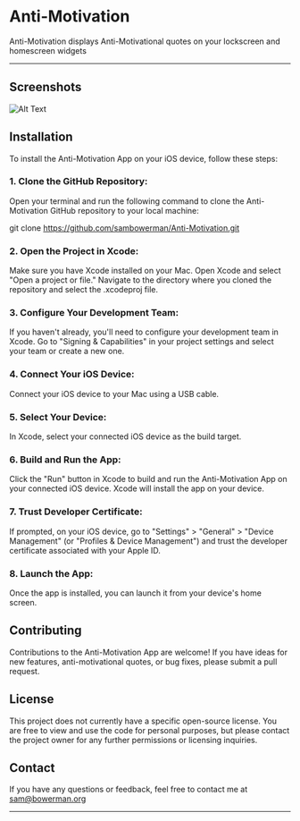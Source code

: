 # Anti-Motivation 
Anti-Motivation displays Anti-Motivational quotes on your lockscreen and homescreen widgets

---
## Screenshots

![Alt Text](https://private-user-images.githubusercontent.com/119436495/297846175-672cd520-9d17-41c1-ae91-c733587b0729.png?jwt=eyJhbGciOiJIUzI1NiIsInR5cCI6IkpXVCJ9.eyJpc3MiOiJnaXRodWIuY29tIiwiYXVkIjoicmF3LmdpdGh1YnVzZXJjb250ZW50LmNvbSIsImtleSI6ImtleTUiLCJleHAiOjE3MDU2MDMyNjUsIm5iZiI6MTcwNTYwMjk2NSwicGF0aCI6Ii8xMTk0MzY0OTUvMjk3ODQ2MTc1LTY3MmNkNTIwLTlkMTctNDFjMS1hZTkxLWM3MzM1ODdiMDcyOS5wbmc_WC1BbXotQWxnb3JpdGhtPUFXUzQtSE1BQy1TSEEyNTYmWC1BbXotQ3JlZGVudGlhbD1BS0lBVkNPRFlMU0E1M1BRSzRaQSUyRjIwMjQwMTE4JTJGdXMtZWFzdC0xJTJGczMlMkZhd3M0X3JlcXVlc3QmWC1BbXotRGF0ZT0yMDI0MDExOFQxODM2MDVaJlgtQW16LUV4cGlyZXM9MzAwJlgtQW16LVNpZ25hdHVyZT0yNTIzNjg1OWQyMjRjOGFkZDkyNTQwYzcyZThmMjBmNWIyOWUyNTNlN2I4ZjMxYWU4Zjc0NDFiMjI0ZGQwZWZkJlgtQW16LVNpZ25lZEhlYWRlcnM9aG9zdCZhY3Rvcl9pZD0wJmtleV9pZD0wJnJlcG9faWQ9MCJ9.nSVwLggF6fjTlMlqs2_nBI7QWsdMNrU_as0fjnnAiEw)

## Installation
To install the Anti-Motivation App on your iOS device, follow these steps:

### 1. Clone the GitHub Repository:
Open your terminal and run the following command to clone the Anti-Motivation GitHub repository to your local machine:


git clone https://github.com/sambowerman/Anti-Motivation.git
### 2. Open the Project in Xcode:

Make sure you have Xcode installed on your Mac. Open Xcode and select "Open a project or file." Navigate to the directory where you cloned the repository and select the .xcodeproj file.

### 3. Configure Your Development Team:
If you haven't already, you'll need to configure your development team in Xcode. Go to "Signing & Capabilities" in your project settings and select your team or create a new one.

### 4. Connect Your iOS Device:
Connect your iOS device to your Mac using a USB cable.

### 5. Select Your Device:
In Xcode, select your connected iOS device as the build target.

### 6. Build and Run the App:
Click the "Run" button in Xcode to build and run the Anti-Motivation App on your connected iOS device. Xcode will install the app on your device.

### 7. Trust Developer Certificate:
If prompted, on your iOS device, go to "Settings" > "General" > "Device Management" (or "Profiles & Device Management") and trust the developer certificate associated with your Apple ID.

### 8. Launch the App:
Once the app is installed, you can launch it from your device's home screen.


## Contributing

Contributions to the Anti-Motivation App are welcome! If you have ideas for new features, anti-motivational quotes, or bug fixes, please submit a pull request.

## License

This project does not currently have a specific open-source license. You are free to view and use the code for personal purposes, but please contact the project owner for any further permissions or licensing inquiries.

## Contact

If you have any questions or feedback, feel free to contact me at sam@bowerman.org


---
